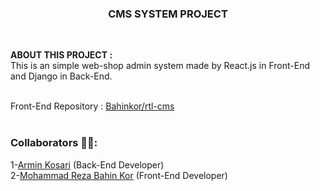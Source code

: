 <h3 align="center">CMS SYSTEM PROJECT</h3>
<br>


<b>ABOUT THIS PROJECT :</b><br>This is an simple web-shop admin system made by React.js in Front-End and Django in Back-End.
<br><br>

Front-End Repository : <a href="https://github.com/Bahinkor/rtl-cms">Bahinkor/rtl-cms</a>
<br><br>

<h3 align="left">Collaborators 👨‍💻:</h3>
1-<a href="https://github.com/Armin-Kosary">Armin Kosari</a> (Back-End Developer)<br>
2-<a href="https://github.com/Bahinkor">Mohammad Reza Bahin Kor</a> (Front-End Developer)
